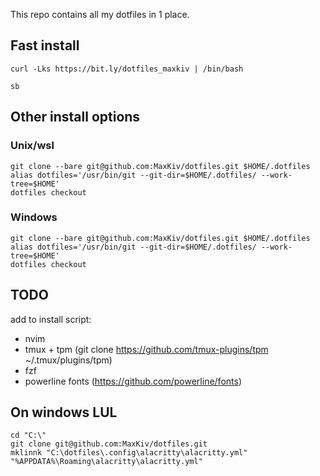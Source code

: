 This repo contains all my dotfiles in 1 place.

## Fast install

	curl -Lks https://bit.ly/dotfiles_maxkiv | /bin/bash
	
	sb

## Other install options
### Unix/wsl

	git clone --bare git@github.com:MaxKiv/dotfiles.git $HOME/.dotfiles
	alias dotfiles='/usr/bin/git --git-dir=$HOME/.dotfiles/ --work-tree=$HOME'
	dotfiles checkout
	
### Windows

	git clone --bare git@github.com:MaxKiv/dotfiles.git $HOME/.dotfiles
	alias dotfiles='/usr/bin/git --git-dir=$HOME/.dotfiles/ --work-tree=$HOME'
	dotfiles checkout

## TODO
add to install script:

* nvim
* tmux + tpm (git clone https://github.com/tmux-plugins/tpm ~/.tmux/plugins/tpm)
* fzf
* powerline fonts (https://github.com/powerline/fonts)

## On windows LUL

	cd "C:\"
	git clone git@github.com:MaxKiv/dotfiles.git 
	mklinnk "C:\dotfiles\.config\alacritty\alacritty.yml" "%APPDATA%\Roaming\alacritty\alacritty.yml"
